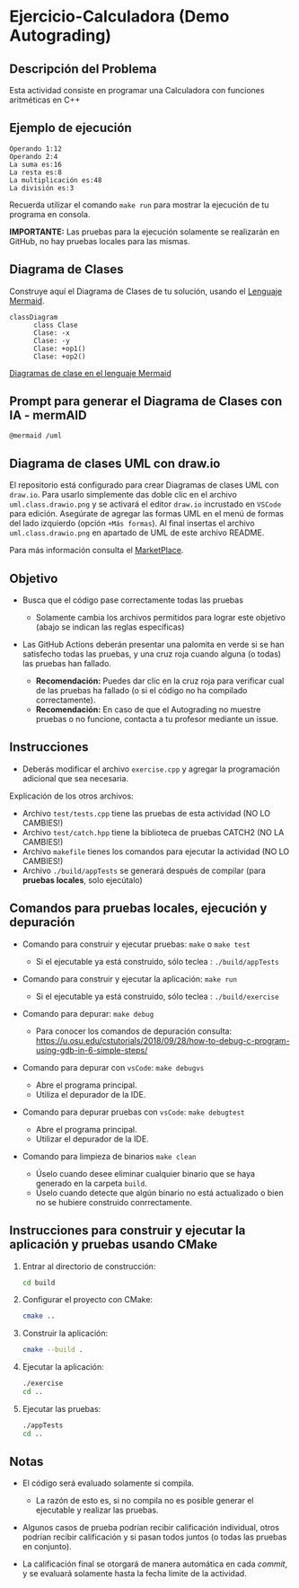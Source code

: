# Ejercicio-Calculadora (Demo Autograding)

## Descripción del Problema

Esta actividad consiste en programar una Calculadora con funciones aritméticas en C++

## Ejemplo de ejecución

```
Operando 1:12
Operando 2:4
La suma es:16
La resta es:8
La multiplicación es:48
La división es:3
```
Recuerda utilizar el comando `make run` para mostrar la ejecución de tu programa en consola.

**IMPORTANTE:** Las pruebas para la ejecución solamente se realizarán en GitHub, no hay pruebas locales para las mismas.

## Diagrama de Clases

Construye aquí el Diagrama de Clases de tu solución, usando el [Lenguaje Mermaid](https://mermaid.js.org/syntax/classDiagram.html).

```mermaid
classDiagram
      class Clase
      Clase: -x
      Clase: -y
      Clase: +op1()
      Clase: +op2()
```
[Diagramas de clase en el lenguaje Mermaid](https://mermaid.js.org/syntax/classDiagram.html)

## Prompt para generar el Diagrama de Clases con IA - mermAID
```
@mermaid /uml
```
## Diagrama de clases UML con draw.io

El repositorio está configurado para crear Diagramas de clases UML con ```draw.io```. Para usarlo simplemente das doble clic en el archivo  ```uml.class.drawio.png``` y se activará el editor ```draw.io``` incrustado en ```VSCode``` para edición. Asegúrate de agregar las formas UML en el menú de formas del lado izquierdo (opción ```+Más formas```). Al final insertas el archivo ```uml.class.drawio.png``` en apartado de UML de este archivo README.

Para más información consulta el [MarketPlace](https://marketplace.visualstudio.com/items?itemName=hediet.vscode-drawio).

## Objetivo

- Busca que el código pase correctamente todas las pruebas
   * Solamente cambia los archivos permitidos para lograr este objetivo (abajo se indican las reglas específicas)
   
- Las GitHub Actions deberán presentar una palomita en verde si se han satisfecho todas las pruebas, y una cruz roja cuando alguna (o todas) las pruebas han fallado.
   * **Recomendación:** Puedes dar clic en la cruz roja para verificar cual de las pruebas ha fallado (o si el código no ha compilado correctamente).
   * **Recomendación:** En caso de que el Autograding no muestre pruebas o no funcione, contacta a tu profesor mediante un issue.

## Instrucciones

- Deberás modificar el archivo `exercise.cpp`  y agregar la programación adicional que sea necesaria.

Explicación de los otros archivos:

- Archivo `test/tests.cpp` tiene las pruebas de esta actividad (NO LO CAMBIES!)
- Archivo `test/catch.hpp` tiene la biblioteca de pruebas  CATCH2 (NO LA CAMBIES!)
- Archivo `makefile` tienes los comandos para ejecutar la actividad (NO LO CAMBIES!)
- Archivo  `./build/appTests` se generará después de compilar (para **pruebas locales**, solo ejecútalo)

## Comandos para pruebas locales, ejecución y depuración

- Comando para construir y ejecutar pruebas: `make` o `make test`
    * Si el ejecutable ya está construido, sólo teclea : `./build/appTests`

- Comando para construir y ejecutar la aplicación: `make run` 
    * Si el ejecutable ya está construido, sólo teclea : `./build/exercise`
      
- Comando para depurar: `make debug`
    * Para conocer los comandos de depuración consulta:
     https://u.osu.edu/cstutorials/2018/09/28/how-to-debug-c-program-using-gdb-in-6-simple-steps/

- Comando para depurar con `vsCode`: `make debugvs` 
    * Abre el programa principal.
    * Utiliza el depurador de la IDE.
      
- Comando para depurar pruebas con `vsCode`: `make debugtest` 
    * Abre el programa principal.
    * Utilizar el depurador de la IDE.
- Comando para limpieza de binarios `make clean`
    * Úselo cuando desee eliminar cualquier binario que se haya generado en la carpeta `build`.
    * Úselo cuando detecte que algún binario no está actualizado o bien no se hubiere construido conrrectamente.

## Instrucciones para construir y ejecutar la aplicación y pruebas usando CMake

1. Entrar al directorio de construcción:
   ```sh
   cd build
   ```

2. Configurar el proyecto con CMake:
   ```sh
   cmake ..
   ```

3. Construir la aplicación:
   ```sh
   cmake --build .
   ```

4. Ejecutar la aplicación:
   ```sh
   ./exercise
   cd ..
   ```
5. Ejecutar las pruebas:
   ```sh
   ./appTests
   cd ..
   ```
## Notas

- El código será evaluado solamente si compila.
   * La razón de esto es, si no compila no es posible generar el ejecutable y realizar las pruebas.

- Algunos casos de prueba podrían recibir calificación individual, otros podrían recibir calificación y si pasan todos juntos (o todas las pruebas en conjunto).

- La calificación final se otorgará de manera automática en cada *commit*, y se evaluará solamente hasta la fecha limite de la actividad.
